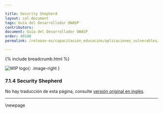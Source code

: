 ```yaml
---

title: Security Shepherd
layout: col-document
tags: Guía del Desarrollador OWASP
contributors:
document: Guía del Desarrollador OWASP
order: 49140
permalink: /release-es/capacitación_educación/aplicaciones_vulnerables/security_shepherd/

---
```


{% include breadcrumb.html %}

<style type="text/css">
.image-right {
  height: 180px;
  display: block;
  margin-left: auto;
  margin-right: auto;
  float: right;
}
</style>

![WIP logo](../../../assets/images/dg_wip.png "Trabajo en curso"){: .image-right }

### 7.1.4 Security Shepherd

No hay traducción de esta página, consulte [versión original en inglés][release090104].

----

[release090104]: https://github.com/OWASP/www-project-developer-guide/blob/main/release/09-training-education/01-vulnerable-apps/04-security-shepherd.md

\newpage
